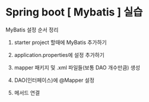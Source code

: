 # Spring boot [ Mybatis ] 실습

MyBatis 설정 순서 정리

1. starter project 할때에 MyBatis 추가하기

2. application.properties에 설정 추가하기

3. mapper 패키지 및 .xml 파일들(보통 DAO 개수만큼) 생성

4. DAO(인터페이스)에 @Mapper 설정

5. 메서드 연결
